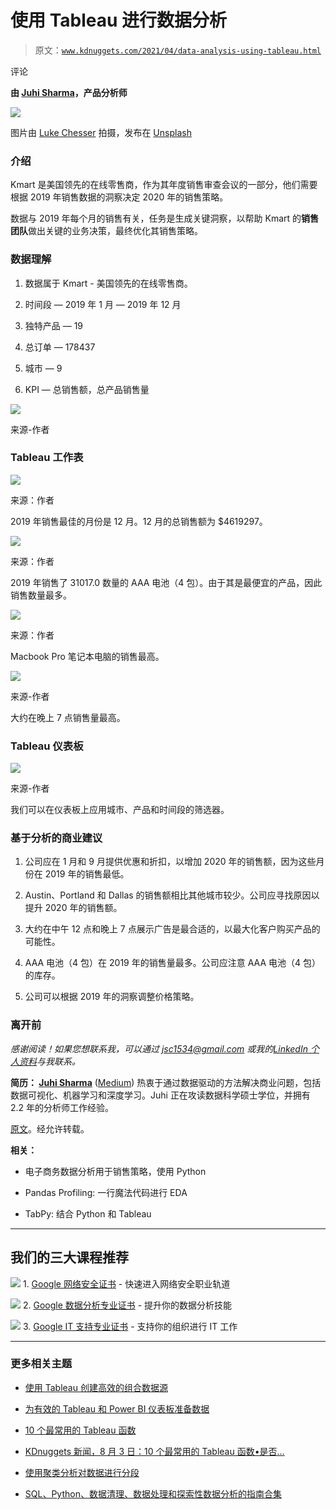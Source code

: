 # 使用 Tableau 进行数据分析

> 原文：[`www.kdnuggets.com/2021/04/data-analysis-using-tableau.html`](https://www.kdnuggets.com/2021/04/data-analysis-using-tableau.html)

评论

**由 [Juhi Sharma](https://www.linkedin.com/in/juhi-sharma-ds/<code>)，产品分析师**

![](img/b3f97794e6756076d6abd5c2ca8171ad.png)

图片由 [Luke Chesser](https://unsplash.com/@lukechesser?utm_source=medium&utm_medium=referral) 拍摄，发布在 [Unsplash](https://unsplash.com/?utm_source=medium&utm_medium=referral)

### 介绍

Kmart 是美国领先的在线零售商，作为其年度销售审查会议的一部分，他们需要根据 2019 年销售数据的洞察决定 2020 年的销售策略。

数据与 2019 年每个月的销售有关，任务是生成关键洞察，以帮助 Kmart 的**销售团队**做出关键的业务决策，最终优化其销售策略。

### 数据理解

1.  数据属于 Kmart - 美国领先的在线零售商。

1.  时间段 — 2019 年 1 月 — 2019 年 12 月

1.  独特产品 — 19

1.  总订单 — 178437

1.  城市 — 9

1.  KPI — 总销售额，总产品销售量

![](img/d6e7e9d5dc45347bfae899ab60ec6910.png)

来源-作者

### Tableau 工作表

![](img/9a028db0bb82647a27b8de3437a15fe0.png)

来源：作者

2019 年销售最佳的月份是 12 月。12 月的总销售额为 $4619297。

![](img/fc0278223c63376668f1159ef9ff0e51.png)

来源：作者

2019 年销售了 31017.0 数量的 AAA 电池（4 包）。由于其是最便宜的产品，因此销售数量最多。

![](img/730c2f0665ec54fd15736f95124a7707.png)

来源：作者

Macbook Pro 笔记本电脑的销售最高。

![](img/d42a0b816e70aa486967a4aba97cb69b.png)

来源-作者

大约在晚上 7 点销售量最高。

### Tableau 仪表板

![](img/2c8d85442bb24c63cd6b677ccd96f654.png)

来源-作者

我们可以在仪表板上应用城市、产品和时间段的筛选器。

### 基于分析的商业建议

1.  公司应在 1 月和 9 月提供优惠和折扣，以增加 2020 年的销售额，因为这些月份在 2019 年的销售最低。

1.  Austin、Portland 和 Dallas 的销售额相比其他城市较少。公司应寻找原因以提升 2020 年的销售额。

1.  大约在中午 12 点和晚上 7 点展示广告是最合适的，以最大化客户购买产品的可能性。

1.  AAA 电池（4 包）在 2019 年的销售量最多。公司应注意 AAA 电池（4 包）的库存。

1.  公司可以根据 2019 年的洞察调整价格策略。

### 离开前

*感谢阅读！如果您想联系我，可以通过 jsc1534@gmail.com 或我的*[*LinkedIn 个人资料*](http://www.linkedin.com/in/juhi-sharma-ds)*与我联系。*

**简历： [Juhi Sharma](https://www.linkedin.com/in/juhi-sharma-ds/)** ([Medium](https://juhi95.medium.com/)) 热衷于通过数据驱动的方法解决商业问题，包括数据可视化、机器学习和深度学习。Juhi 正在攻读数据科学硕士学位，并拥有 2.2 年的分析师工作经验。

[原文](https://pub.towardsai.net/e-commerce-sales-strategy-using-tableau-ca69a7c910a)。经允许转载。

**相关：**

+   电子商务数据分析用于销售策略，使用 Python

+   Pandas Profiling: 一行魔法代码进行 EDA

+   TabPy: 结合 Python 和 Tableau

* * *

## 我们的三大课程推荐

![](img/0244c01ba9267c002ef39d4907e0b8fb.png) 1\. [Google 网络安全证书](https://www.kdnuggets.com/google-cybersecurity) - 快速进入网络安全职业轨道

![](img/e225c49c3c91745821c8c0368bf04711.png) 2\. [Google 数据分析专业证书](https://www.kdnuggets.com/google-data-analytics) - 提升你的数据分析技能

![](img/0244c01ba9267c002ef39d4907e0b8fb.png) 3\. [Google IT 支持专业证书](https://www.kdnuggets.com/google-itsupport) - 支持你的组织进行 IT 工作

* * *

### 更多相关主题

+   [使用 Tableau 创建高效的组合数据源](https://www.kdnuggets.com/2022/05/create-efficient-combined-data-sources-tableau.html)

+   [为有效的 Tableau 和 Power BI 仪表板准备数据](https://www.kdnuggets.com/2022/06/prepare-data-effective-tableau-power-bi-dashboards.html)

+   [10 个最常用的 Tableau 函数](https://www.kdnuggets.com/2022/08/10-used-tableau-functions.html)

+   [KDnuggets 新闻，8 月 3 日：10 个最常用的 Tableau 函数•是否…](https://www.kdnuggets.com/2022/n31.html)

+   [使用聚类分析对数据进行分段](https://www.kdnuggets.com/using-cluster-analysis-to-segment-your-data)

+   [SQL、Python、数据清理、数据处理和探索性数据分析的指南合集](https://www.kdnuggets.com/collection-of-guides-on-mastering-sql-python-data-cleaning-data-wrangling-and-exploratory-data-analysis)
